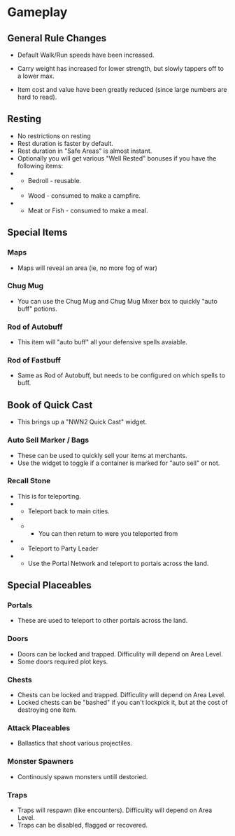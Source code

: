 
# Gameplay

## General Rule Changes

* Default Walk/Run speeds have been increased.

* Carry weight has increased for lower strength, but slowly tappers off to a lower max.

* Item cost and value have been greatly reduced (since large numbers are hard to read).


## Resting

* No restrictions on resting
* Rest duration is faster by default.
* Rest duration in "Safe Areas" is almost instant.
* Optionally you will get various "Well Rested" bonuses if you have the following items:
* * Bedroll - reusable.
* * Wood - consumed to make a campfire.
* * Meat or Fish - consumed to make a meal.


## Special Items

### Maps
* Maps will reveal an area (ie, no more fog of war)

### Chug Mug
* You can use the Chug Mug and Chug Mug Mixer box to quickly "auto buff" potions.

### Rod of Autobuff
* This item will "auto buff" all your defensive spells avaiable.

### Rod of Fastbuff
* Same as Rod of Autobuff, but needs to be configured on which spells to buff.

## Book of Quick Cast
* This brings up a "NWN2 Quick Cast" widget.

### Auto Sell Marker / Bags
* These can be used to quickly sell your items at merchants.
* Use the widget to toggle if a container is marked for "auto sell" or not.

### Recall Stone
* This is for teleporting.
* * Teleport back to main cities.
* * * You can then return to were you teleported from
* * Teleport to Party Leader
* * Use the Portal Network and teleport to portals across the land.


## Special Placeables

### Portals
* These are used to teleport to other portals across the land.

### Doors
* Doors can be locked and trapped. Difficulity will depend on Area Level.
* Some doors required plot keys.

### Chests
* Chests can be locked and trapped. Difficulity will depend on Area Level.
* Locked chests can be "bashed" if you can't lockpick it, but at the cost of destroying one item.

### Attack Placeables
* Ballastics that shoot various projectiles.

### Monster Spawners
* Continously spawn monsters untill destoried.

### Traps
* Traps will respawn (like encounters). Difficulity will depend on Area Level.
* Traps can be disabled, flagged or recovered.
